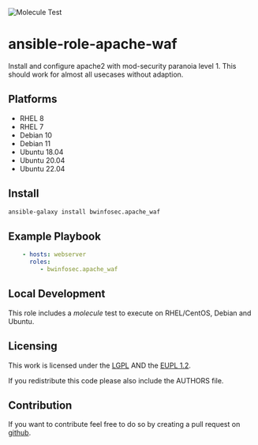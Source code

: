 ![Molecule Test](https://github.com/bwinfosec/ansible-role-apache-waf/actions/workflows/molecule-test.yml/badge.svg)

ansible-role-apache-waf
=========

Install and configure apache2 with mod-security paranoia level 1. This should work for almost all usecases without adaption.

## Platforms

- RHEL 8
- RHEL 7
- Debian 10
- Debian 11
- Ubuntu 18.04
- Ubuntu 20.04
- Ubuntu 22.04

## Install

``` sh
ansible-galaxy install bwinfosec.apache_waf
```

## Example Playbook

```yml
    - hosts: webserver
      roles:
         - bwinfosec.apache_waf
```

## Local Development

This role includes a *molecule* test to execute on RHEL/CentOS, Debian and Ubuntu.


## Licensing
This work is licensed under the [LGPL](https://www.gnu.org/licenses/lgpl-3.0.html) AND the [EUPL 1.2](https://joinup.ec.europa.eu/collection/eupl/eupl-text-eupl-12).

If you redistribute this code please also include the AUTHORS file.

## Contribution
If you want to contribute feel free to do so by creating a pull request on [github](https://github.com/bwInfoSec/ansible-role-apache-waf).
